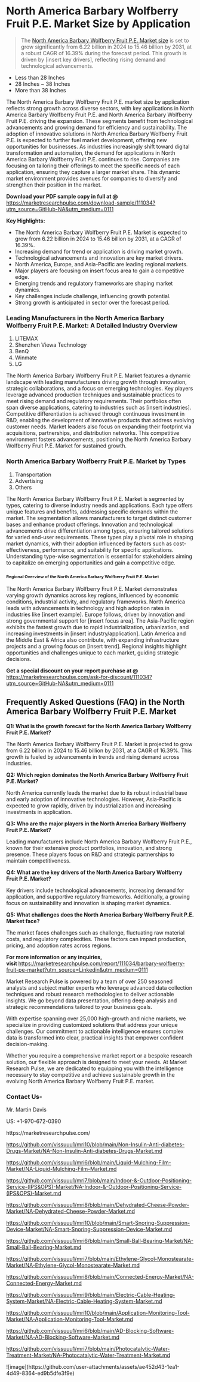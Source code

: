<h1>North America Barbary Wolfberry Fruit P.E. Market&nbsp;Size by Application</h1><blockquote><p>The <a href="https://marketresearchpulse.com/download-sample/111034?utm_source=GitHub-NA&amp;utm_medium=0111">North America Barbary Wolfberry Fruit P.E. Market size</a> is set to grow significantly from 6.22 billion in 2024 to 15.46 billion by 2031, at a robust CAGR of 16.39% during the forecast period. This growth is driven by [insert key drivers], reflecting rising demand and technological advancements.</p></blockquote><ul><li>Less than 28 Inches<li> 28 Inches ~ 38 Inches<li> More than 38 Inches</li></ul><p>The North America Barbary Wolfberry Fruit P.E. market size by application reflects strong growth across diverse sectors, with key applications in North America Barbary Wolfberry Fruit P.E. and North America Barbary Wolfberry Fruit P.E. driving the expansion. These segments benefit from technological advancements and growing demand for efficiency and sustainability. The adoption of innovative solutions in North America Barbary Wolfberry Fruit P.E. is expected to further fuel market development, offering new opportunities for businesses. As industries increasingly shift toward digital transformation and automation, the demand for applications in North America Barbary Wolfberry Fruit P.E. continues to rise. Companies are focusing on tailoring their offerings to meet the specific needs of each application, ensuring they capture a larger market share. This dynamic market environment provides avenues for companies to diversify and strengthen their position in the market.</p><p><strong>Download your PDF sample copy in full at @ </strong><a href="https://marketresearchpulse.com/download-sample/111034?utm_source=GitHub-NA&amp;utm_medium=0111">https://marketresearchpulse.com/download-sample/111034?utm_source=GitHub-NA&amp;utm_medium=0111</a></p><p><strong>Key Highlights: </strong></p><ul><li>The North America Barbary Wolfberry Fruit P.E. Market is expected to grow from 6.22 billion in 2024 to 15.46 billion by 2031, at a CAGR of 16.39%.</li><li>Increasing demand for trend or application is driving market growth.</li><li>Technological advancements and innovation are key market drivers.</li><li>North America, Europe, and Asia-Pacific are leading regional markets.</li><li>Major players are focusing on insert focus area to gain a competitive edge.</li><li>Emerging trends and regulatory frameworks are shaping market dynamics.</li><li>Key challenges include challenge, influencing growth potential.</li><li>Strong growth is anticipated in sector over the forecast period.</li></ul><h3>Leading Manufacturers in the North America Barbary Wolfberry Fruit P.E. Market: A Detailed Industry Overview</h3><ol><li>LITEMAX</li><li>Shenzhen Viewa Technology</li><li>BenQ</li><li>Winmate</li><li>LG</li></ol><div class="flex max-w-full flex-col flex-grow"><div class="min-h-8 text-message flex w-full flex-col items-end gap-2 whitespace-normal break-words [.text-message+&amp;]:mt-5" dir="auto" data-message-author-role="assistant" data-message-id="fd8432e4-4910-450d-b182-61b7bfb0a01f" data-message-model-slug="gpt-4o"><div class="flex w-full flex-col gap-1 empty:hidden first:pt-[3px]"><div class="markdown prose w-full break-words dark:prose-invert light"><p>The North America Barbary Wolfberry Fruit P.E. Market features a dynamic landscape with leading manufacturers driving growth through innovation, strategic collaborations, and a focus on emerging technologies. Key players leverage advanced production techniques and sustainable practices to meet rising demand and regulatory requirements. Their portfolios often span diverse applications, catering to industries such as [insert industries]. Competitive differentiation is achieved through continuous investment in R&amp;D, enabling the development of innovative products that address evolving customer needs. Market leaders also focus on expanding their footprint via acquisitions, partnerships, and distribution networks. This competitive environment fosters advancements, positioning the North America Barbary Wolfberry Fruit P.E. Market for sustained growth.</p></div></div></div></div><h3>North America Barbary Wolfberry Fruit P.E. Market by Types</h3><ol><li>Transportation<li> Advertising<li> Others</li></ol><div class="flex max-w-full flex-col flex-grow"><div class="min-h-8 text-message flex w-full flex-col items-end gap-2 whitespace-normal break-words [.text-message+&amp;]:mt-5" dir="auto" data-message-author-role="assistant" data-message-id="084470be-0bb7-4664-bddf-5156b4f41249" data-message-model-slug="gpt-4o-mini"><div class="flex w-full flex-col gap-1 empty:hidden first:pt-[3px]"><div class="markdown prose w-full break-words dark:prose-invert light"><p>The North America Barbary Wolfberry Fruit P.E. Market is segmented by types, catering to diverse industry needs and applications. Each type offers unique features and benefits, addressing specific demands within the market. The segmentation allows manufacturers to target distinct customer bases and enhance product offerings. Innovation and technological advancements drive differentiation among types, ensuring tailored solutions for varied end-user requirements. These types play a pivotal role in shaping market dynamics, with their adoption influenced by factors such as cost-effectiveness, performance, and suitability for specific applications. Understanding type-wise segmentation is essential for stakeholders aiming to capitalize on emerging opportunities and gain a competitive edge.</p></div></div></div></div><h3><span style="font-size: 11px;">Regional Overview of the North America Barbary Wolfberry Fruit P.E. Market</span></h3><div class="flex max-w-full flex-col flex-grow"><div class="min-h-8 text-message flex w-full flex-col items-end gap-2 whitespace-normal break-words [.text-message+&amp;]:mt-5" dir="auto" data-message-author-role="assistant" data-message-id="e9038762-ce64-4e30-91c9-9bd413514231" data-message-model-slug="gpt-4o-mini"><div class="flex w-full flex-col gap-1 empty:hidden first:pt-[3px]"><div class="markdown prose w-full break-words dark:prose-invert light"><p>The North America Barbary Wolfberry Fruit P.E. Market demonstrates varying growth dynamics across key regions, influenced by economic conditions, industrial activity, and regulatory frameworks. North America leads with advancements in technology and high adoption rates in industries like [insert example]. Europe follows, driven by innovation and strong governmental support for [insert focus area]. The Asia-Pacific region exhibits the fastest growth due to rapid industrialization, urbanization, and increasing investments in [insert industry/application]. Latin America and the Middle East &amp; Africa also contribute, with expanding infrastructure projects and a growing focus on [insert trend]. Regional insights highlight opportunities and challenges unique to each market, guiding strategic decisions.</p></div></div></div></div><p><strong>Get a special discount on your report purchase at @ </strong><a href="https://marketresearchpulse.com/ask-for-discount/111034?utm_source=GitHub-NA&amp;utm_medium=0111">https://marketresearchpulse.com/ask-for-discount/111034?utm_source=GitHub-NA&amp;utm_medium=0111</a></p><h2>Frequently Asked Questions (FAQ) in the North America Barbary Wolfberry Fruit P.E. Market</h2><p><strong>Q1: What is the growth forecast for the North America Barbary Wolfberry Fruit P.E. Market?</strong></p><p>The North America Barbary Wolfberry Fruit P.E. Market is projected to grow from 6.22 billion in 2024 to 15.46 billion by 2031, at a CAGR of 16.39%. This growth is fueled by advancements in trends and rising demand across industries.</p><p><strong>Q2: Which region dominates the North America Barbary Wolfberry Fruit P.E. Market?</strong></p><p>North America currently leads the market due to its robust industrial base and early adoption of innovative technologies. However, Asia-Pacific is expected to grow rapidly, driven by industrialization and increasing investments in application.</p><p><strong>Q3: Who are the major players in the North America Barbary Wolfberry Fruit P.E. Market?</strong></p><p>Leading manufacturers include North America Barbary Wolfberry Fruit P.E., known for their extensive product portfolios, innovation, and strong presence. These players focus on R&amp;D and strategic partnerships to maintain competitiveness.</p><p><strong>Q4: What are the key drivers of the North America Barbary Wolfberry Fruit P.E. Market?</strong></p><p>Key drivers include technological advancements, increasing demand for application, and supportive regulatory frameworks. Additionally, a growing focus on sustainability and innovation is shaping market dynamics.</p><p><strong>Q5: What challenges does the North America Barbary Wolfberry Fruit P.E. Market face?</strong></p><p>The market faces challenges such as challenge, fluctuating raw material costs, and regulatory complexities. These factors can impact production, pricing, and adoption rates across regions.</p><p><strong>For more information or any inquiries, visit&nbsp;</strong><a href="https://marketresearchpulse.com/report/111034/barbary-wolfberry-fruit-pe-market?utm_source=Linkedin&utm_medium=0111">https://marketresearchpulse.com/report/111034/barbary-wolfberry-fruit-pe-market?utm_source=Linkedin&utm_medium=0111</a></p><p>Market Research Pulse is powered by a team of over 250 seasoned analysts and subject matter experts who leverage advanced data collection techniques and robust research methodologies to deliver actionable insights. We go beyond data presentation, offering deep analysis and strategic recommendations tailored to your business goals.</p><p>With expertise spanning over 25,000 high-growth and niche markets, we specialize in providing customized solutions that address your unique challenges. Our commitment to actionable intelligence ensures complex data is transformed into clear, practical insights that empower confident decision-making.</p><p>Whether you require a comprehensive market report or a bespoke research solution, our flexible approach is designed to meet your needs. At Market Research Pulse, we are dedicated to equipping you with the intelligence necessary to stay competitive and achieve sustainable growth in the evolving North America Barbary Wolfberry Fruit P.E. market.</p><h3><strong>Contact Us-</strong></h3><p>Mr. Martin Davis</p><p>US: +1-970-672-0390</p><p>https://marketresearchpulse.com/</p><p><a href="https://github.com/vissuuu1/mri10/blob/main/Non-Insulin-Anti-diabetes-Drugs-Market/NA-Non-Insulin-Anti-diabetes-Drugs-Market.md">https://github.com/vissuuu1/mri10/blob/main/Non-Insulin-Anti-diabetes-Drugs-Market/NA-Non-Insulin-Anti-diabetes-Drugs-Market.md</a></p><p><a href="https://github.com/vissuuu1/mri6/blob/main/Liquid-Mulching-Film-Market/NA-Liquid-Mulching-Film-Market.md">https://github.com/vissuuu1/mri6/blob/main/Liquid-Mulching-Film-Market/NA-Liquid-Mulching-Film-Market.md</a></p><p><a href="https://github.com/vissuuu1/mri7/blob/main/Indoor-&-Outdoor-Positioning-Service-(IPS&OPS)-Market/NA-Indoor-&-Outdoor-Positioning-Service-(IPS&OPS)-Market.md">https://github.com/vissuuu1/mri7/blob/main/Indoor-&-Outdoor-Positioning-Service-(IPS&OPS)-Market/NA-Indoor-&-Outdoor-Positioning-Service-(IPS&OPS)-Market.md</a></p><p><a href="https://github.com/vissuuu1/mri8/blob/main/Dehydrated-Cheese-Powder-Market/NA-Dehydrated-Cheese-Powder-Market.md">https://github.com/vissuuu1/mri8/blob/main/Dehydrated-Cheese-Powder-Market/NA-Dehydrated-Cheese-Powder-Market.md</a></p><p><a href="https://github.com/vissuuu1/mri10/blob/main/Smart-Snoring-Suppression-Device-Market/NA-Smart-Snoring-Suppression-Device-Market.md">https://github.com/vissuuu1/mri10/blob/main/Smart-Snoring-Suppression-Device-Market/NA-Smart-Snoring-Suppression-Device-Market.md</a></p><p><a href="https://github.com/vissuuu1/mri6/blob/main/Small-Ball-Bearing-Market/NA-Small-Ball-Bearing-Market.md">https://github.com/vissuuu1/mri6/blob/main/Small-Ball-Bearing-Market/NA-Small-Ball-Bearing-Market.md</a></p><p><a href="https://github.com/vissuuu1/mri7/blob/main/Ethylene-Glycol-Monostearate-Market/NA-Ethylene-Glycol-Monostearate-Market.md">https://github.com/vissuuu1/mri7/blob/main/Ethylene-Glycol-Monostearate-Market/NA-Ethylene-Glycol-Monostearate-Market.md</a></p><p><a href="https://github.com/vissuuu1/mri8/blob/main/Connected-Energy-Market/NA-Connected-Energy-Market.md">https://github.com/vissuuu1/mri8/blob/main/Connected-Energy-Market/NA-Connected-Energy-Market.md</a></p><p><a href="https://github.com/vissuuu1/mri9/blob/main/Electric-Cable-Heating-System-Market/NA-Electric-Cable-Heating-System-Market.md">https://github.com/vissuuu1/mri9/blob/main/Electric-Cable-Heating-System-Market/NA-Electric-Cable-Heating-System-Market.md</a></p><p><a href="https://github.com/vissuuu1/mri10/blob/main/Application-Monitoring-Tool-Market/NA-Application-Monitoring-Tool-Market.md">https://github.com/vissuuu1/mri10/blob/main/Application-Monitoring-Tool-Market/NA-Application-Monitoring-Tool-Market.md</a></p><p><a href="https://github.com/vissuuu1/mri6/blob/main/AD-Blocking-Software-Market/NA-AD-Blocking-Software-Market.md">https://github.com/vissuuu1/mri6/blob/main/AD-Blocking-Software-Market/NA-AD-Blocking-Software-Market.md</a></p><p><a href="https://github.com/vissuuu1/mri7/blob/main/Photocatalytic-Water-Treatment-Market/NA-Photocatalytic-Water-Treatment-Market.md">https://github.com/vissuuu1/mri7/blob/main/Photocatalytic-Water-Treatment-Market/NA-Photocatalytic-Water-Treatment-Market.md</a></p>
![image](https://github.com/user-attachments/assets/ae452d43-1ea1-4d49-8364-ed9b5dfe3f9e)
